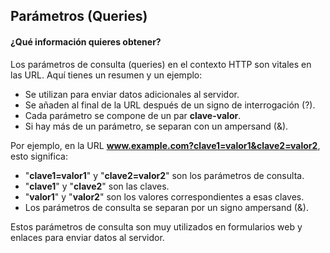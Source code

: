 
## Parámetros (Queries)

#### ¿Qué información quieres obtener?

Los parámetros de consulta (queries) en el contexto HTTP son vitales en las URL. Aquí tienes un resumen y un ejemplo:

- Se utilizan para enviar datos adicionales al servidor.
- Se añaden al final de la URL después de un signo de interrogación (?).
- Cada parámetro se compone de un par **clave-valor**.
- Si hay más de un parámetro, se separan con un ampersand (&).

Por ejemplo, en la URL **www.example.com?clave1=valor1&clave2=valor2**, esto significa:

- "**clave1=valor1**" y "**clave2=valor2**" son los parámetros de consulta.
- "**clave1**" y "**clave2**" son las claves.
- "**valor1**" y "**valor2**" son los valores correspondientes a esas claves.
- Los parámetros de consulta se separan por un signo ampersand (&).

Estos parámetros de consulta son muy utilizados en formularios web y enlaces para enviar datos al servidor.
